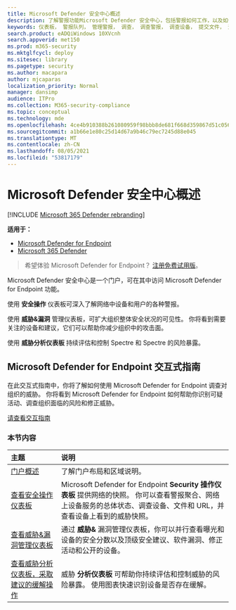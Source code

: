 ```yaml
---
title: Microsoft Defender 安全中心概述
description: 了解警报功能Microsoft Defender 安全中心，包括警报如何工作，以及如何调查可能的泄露和攻击的建议。
keywords: 仪表板， 警报队列， 管理警报， 调查， 调查警报， 调查设备， 提交文件， 深度分析， 高， 中， 低， 严重性， ioc， ioa
search.product: eADQiWindows 10XVcnh
search.appverid: met150
ms.prod: m365-security
ms.mktglfcycl: deploy
ms.sitesec: library
ms.pagetype: security
ms.author: macapara
author: mjcaparas
localization_priority: Normal
manager: dansimp
audience: ITPro
ms.collection: M365-security-compliance
ms.topic: conceptual
ms.technology: mde
ms.openlocfilehash: 4ce4b910388b261080959f98bbb8de681f668d359867d51c056915b033aca3e1
ms.sourcegitcommit: a1b66e1e80c25d14d67a9b46c79ec7245d88e045
ms.translationtype: MT
ms.contentlocale: zh-CN
ms.lasthandoff: 08/05/2021
ms.locfileid: "53817179"
---
```

# <a name="overview-of-microsoft-defender-security-center"></a>Microsoft Defender 安全中心概述

[!INCLUDE [Microsoft 365 Defender rebranding](../../includes/microsoft-defender.md)]


**适用于：**
- [Microsoft Defender for Endpoint](https://go.microsoft.com/fwlink/?linkid=2154037)
- [Microsoft 365 Defender](https://go.microsoft.com/fwlink/?linkid=2118804)


> 希望体验 Microsoft Defender for Endpoint？ [注册免费试用版](https://signup.microsoft.com/create-account/signup?products=7f379fee-c4f9-4278-b0a1-e4c8c2fcdf7e&ru=https://aka.ms/MDEp2OpenTrial?ocid=docs-wdatp-usewdatp-abovefoldlink)。

Microsoft Defender 安全中心是一个门户，可在其中访问 Microsoft Defender for Endpoint 功能。

使用 **安全操作** 仪表板可深入了解网络中设备和用户的各种警报。

使用 **威胁&漏洞** 管理仪表板，可扩大组织整体安全状况的可见性。 你将看到需要关注的设备和建议，它们可以帮助你减少组织中的攻击面。

使用 **威胁分析仪表板** 持续评估和控制 Spectre 和 Spectre 的风险暴露。

## <a name="microsoft-defender-for-endpoint-interactive-guide"></a>Microsoft Defender for Endpoint 交互式指南
在此交互式指南中，你将了解如何使用 Microsoft Defender for Endpoint 调查对组织的威胁。 你将看到 Microsoft Defender for Endpoint 如何帮助你识别可疑活动、调查组织面临的风险和修正威胁。

[请查看交互指南](https://aka.ms/MSDE-IG)

### <a name="in-this-section"></a>本节内容

主题 | 说明
:---|:---
[门户概述](portal-overview.md) | 了解门户布局和区域说明。
[查看安全操作仪表板](security-operations-dashboard.md) | Microsoft Defender for Endpoint  **Security 操作仪表板** 提供网络的快照。 你可以查看警报聚合、网络上设备服务的总体状态、调查设备、文件和 URL，并查看设备上看到的威胁快照。
[查看威胁&漏洞管理仪表板](tvm-dashboard-insights.md) | 通过 **威胁&** 漏洞管理仪表板，你可以并行查看曝光和设备的安全分数以及顶级安全建议、软件漏洞、修正活动和公开的设备。
[查看威胁分析仪表板，采取建议的缓解操作](threat-analytics.md) | 威胁 **分析仪表板** 可帮助你持续评估和控制威胁的风险暴露。 使用图表快速识别设备是否存在缓解。
